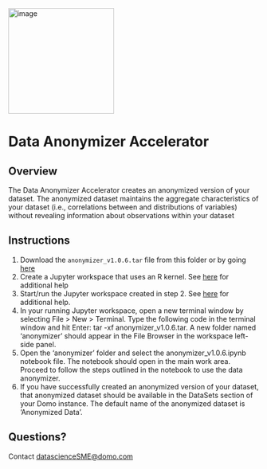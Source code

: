 <img width="212" alt="image" src="https://github.com/domoinc/domo-data-science-resources/assets/123829195/693c8327-feee-40d3-a7b6-4b3f2e1cf434">

# Data Anonymizer Accelerator

## Overview

The Data Anonymizer Accelerator creates an anonymized version of your dataset. The anonymized dataset maintains the aggregate characteristics of your dataset (i.e., correlations between and distributions of variables) without revealing information about observations within your dataset

## Instructions 
1. Download the ```anonymizer_v1.0.6.tar``` file from this folder or by going [here](https://github.com/domoinc/domo-data-science-resources/blob/main/data_science_accelerators/data_anonymizer/anonymizer_v1.0.6.tar)
2. Create a Jupyter workspace that uses an R kernel. See [here](https://domo-support.domo.com/s/article/36004740075?language=en_US#creating_workspace) for additional help
3. Start/run the Jupyter workspace created in step 2. See [here](https://domo-support.domo.com/s/article/36004740075?language=en_US#running_workspace) for additional help.
4. In your running Jupyter workspace, open a new terminal window by selecting File > New > Terminal. Type the following code in the terminal window and hit Enter: tar -xf ﻿anonymizer_v1.0.6.tar. A new folder named ‘anonymizer’ should appear in the File Browser in the workspace left-side panel.
5. Open the ‘anonymizer’ folder and select the anonymizer_v1.0.6.ipynb notebook file. The notebook should open in the main work area. Proceed to follow the steps outlined in the notebook to use the data anonymizer.
6. If you have successfully created an anonymized version of your dataset, that anonymized dataset should be available in the DataSets section of your Domo instance. The default name of the anonymized dataset is ‘Anonymized Data’.

## Questions?
Contact datascienceSME@domo.com
